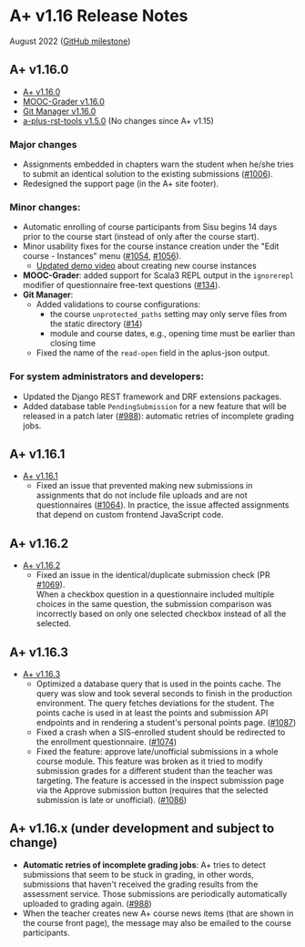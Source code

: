 # A+ v1.16 Release Notes

August 2022 ([GitHub milestone](https://github.com/apluslms/a-plus/milestone/12?closed=1))

## A+ v1.16.0

* [A+ v1.16.0](https://github.com/apluslms/a-plus/releases/tag/v1.16.0)
* [MOOC-Grader v1.16.0](https://github.com/apluslms/mooc-grader/releases/tag/v1.16.0)
* [Git Manager v1.16.0](https://github.com/apluslms/gitmanager/releases/tag/v1.16.0)
* [a-plus-rst-tools v1.5.0](https://github.com/apluslms/a-plus-rst-tools/releases/tag/v1.5.0)
  (No changes since A+ v1.15)


### Major changes

* Assignments embedded in chapters warn the student when
  he/she tries to submit an identical solution to the existing submissions
  ([#1006](https://github.com/apluslms/a-plus/issues/1006)).
* Redesigned the support page (in the A+ site footer).


### Minor changes:

* Automatic enrolling of course participants from Sisu begins 14 days
  prior to the course start (instead of only after the course start).
* Minor usability fixes for the course instance creation under
  the "Edit course - Instances" menu
  ([#1054](https://github.com/apluslms/a-plus/issues/1054),
  [#1056](https://github.com/apluslms/a-plus/issues/1056)).
  - [Updated demo video](https://aalto.cloud.panopto.eu/Panopto/Pages/Viewer.aspx?id=30f10643-2714-4317-bc3b-aef6007f497b)
    about creating new course instances
* **MOOC-Grader**: added support for Scala3 REPL output in the `ignorerepl` modifier
  of questionnaire free-text questions
  ([#134](https://github.com/apluslms/mooc-grader/issues/134)).
* **Git Manager**:
  - Added validations to course configurations:
    + the course `unprotected_paths` setting may only serve files from the static directory
      ([#14](https://github.com/apluslms/gitmanager/issues/14))
    + module and course dates, e.g., opening time must be earlier than closing time
  - Fixed the name of the `read-open` field in the aplus-json output.


### For system administrators and developers:

* Updated the Django REST framework and DRF extensions packages.
* Added database table `PendingSubmission` for a new feature that
  will be released in a patch later
  ([#988](https://github.com/apluslms/a-plus/issues/988)):
  automatic retries of incomplete grading jobs.


## A+ v1.16.1

* [A+ v1.16.1](https://github.com/apluslms/a-plus/releases/tag/v1.16.1)
  - Fixed an issue that prevented making new submissions in assignments
    that do not include file uploads and are not questionnaires
    ([#1064](https://github.com/apluslms/a-plus/issues/1064)).
    In practice, the issue affected assignments that depend on
    custom frontend JavaScript code.


## A+ v1.16.2

* [A+ v1.16.2](https://github.com/apluslms/a-plus/releases/tag/v1.16.2)
  - Fixed an issue in the identical/duplicate submission check
    (PR [#1069](https://github.com/apluslms/a-plus/pull/1069)).  
    When a checkbox question in a questionnaire included multiple choices
    in the same question, the submission comparison was incorrectly based
    on only one selected checkbox instead of all the selected.


## A+ v1.16.3

* [A+ v1.16.3](https://github.com/apluslms/a-plus/releases/tag/v1.16.3)
  - Optimized a database query that is used in the points cache.
    The query was slow and took several seconds to finish in the production
    environment. The query fetches deviations for the student.
    The points cache is used in at least the points and submission API
    endpoints and in rendering a student's personal points page.
    ([#1087](https://github.com/apluslms/a-plus/issues/1087))
  - Fixed a crash when a SIS-enrolled student should be redirected
    to the enrollment questionnaire.
    ([#1074](https://github.com/apluslms/a-plus/issues/1074))
  - Fixed the feature: approve late/unofficial submissions in
    a whole course module.
    This feature was broken as it tried to modify submission grades for
    a different student than the teacher was targeting.
    The feature is accessed in the inspect submission page via
    the Approve submission button
    (requires that the selected submission is late or unofficial).
    ([#1086](https://github.com/apluslms/a-plus/issues/1086))


## A+ v1.16.x **(under development and subject to change)**

* **Automatic retries of incomplete grading jobs**:
  A+ tries to detect submissions that seem to be stuck in grading,
  in other words, submissions that haven't received the grading results
  from the assessment service.
  Those submissions are periodically automatically uploaded to grading again.
  ([#988](https://github.com/apluslms/a-plus/issues/988))
* When the teacher creates new A+ course news items
  (that are shown in the course front page),
  the message may also be emailed to the course participants.
